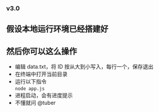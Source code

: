 ### v3.0

## 假设本地运行环境已经搭建好

## 然后你可以这么操作
- 编辑 data.txt，将 ID 按从大到小写入，每行一个，保存退出
- 在终端中打开当前目录
- 运行以下指令  
```node app.js```
- 进程启动，会有进度提示
- 不懂就问 @tuber

